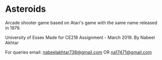 # Asteroids
Arcade shooter game based on Atari's game with the same name released in 1979.

University of Essex
Made for CE218 Assignment - March 2019.
By Nabeel Akhtar

For queries email: nabeelakhtar738@gmail.com OR na17471@gmail.com

